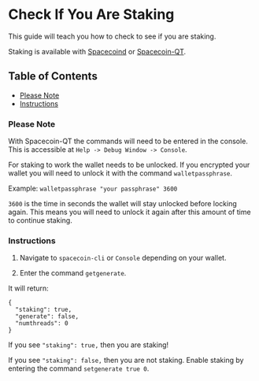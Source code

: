 # Check If You Are Staking

This guide will teach you how to check to see if you are staking.

Staking is available with [Spacecoind](https://github.com/spaceworksco/spacecoin) or [Spacecoin-QT](https://spaceworks.co/spacecoin/wallets#spacecoin-qt).

## Table of Contents

- [Please Note](#Please-Note)
- [Instructions](#Instructions)

### Please Note

With Spacecoin-QT the commands will need to be entered in the console. This is accessible at `Help -> Debug Window -> Console`.

For staking to work the wallet needs to be unlocked. If you encrypted your wallet you will need to unlock it with the command `walletpassphrase`.

Example: `walletpassphrase "your passphrase" 3600`

`3600` is the time in seconds the wallet will stay unlocked before locking again. This means you will need to unlock it again after this amount of time to continue staking.

### Instructions

1. Navigate to `spacecoin-cli` or `Console` depending on your wallet.

2. Enter the command `getgenerate`.

It will return:
```
{
  "staking": true,
  "generate": false,
  "numthreads": 0
}
```

If you see `"staking": true,` then you are staking!

If you see `"staking": false,` then you are not staking. Enable staking by entering the command `setgenerate true 0`.
